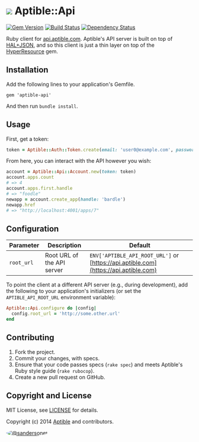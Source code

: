 # ![](https://raw.github.com/aptible/straptible/master/lib/straptible/rails/templates/public.api/icon-60px.png) Aptible::Api

[![Gem Version](https://badge.fury.io/rb/aptible-api.png)](https://rubygems.org/gems/aptible-api)
[![Build Status](https://travis-ci.org/aptible/aptible-api-ruby.png?branch=master)](https://travis-ci.org/aptible/aptible-api-ruby)
[![Dependency Status](https://gemnasium.com/aptible/aptible-api-ruby.png)](https://gemnasium.com/aptible/aptible-api-ruby)

Ruby client for [api.aptible.com](https://api.aptible.com/). Aptible's API server is built on top of [HAL+JSON](http://tools.ietf.org/html/draft-kelly-json-hal-06), and so this client is just a thin layer on top of the [HyperResource](https://github.com/gamache/hyperresource) gem.

## Installation

Add the following lines to your application's Gemfile.

    gem 'aptible-api'

And then run `bundle install`.

## Usage

First, get a token:

```ruby
token = Aptible::Auth::Token.create(email: 'user0@example.com', password: 'password')
```

From here, you can interact with the API however you wish:

```ruby
account = Aptible::Api::Account.new(token: token)
account.apps.count
# => 4
account.apps.first.handle
# => "foodle"
newapp = account.create_app(handle: 'bardle')
newapp.href
# => "http://localhost:4001/apps/7"
```

## Configuration

| Parameter | Description | Default |
| --------- | ----------- | --------------- |
| `root_url` | Root URL of the API server | `ENV['APTIBLE_API_ROOT_URL']` or [https://api.aptible.com](https://api.aptible.com) |

To point the client at a different API server (e.g., during development), add the following to your application's initializers (or set the `APTIBLE_API_ROOT_URL` environment variable):

```ruby
Aptible::Api.configure do |config|
  config.root_url = 'http://some.other.url'
end
```

## Contributing

1. Fork the project.
1. Commit your changes, with specs.
1. Ensure that your code passes specs (`rake spec`) and meets Aptible's Ruby style guide (`rake rubocop`).
1. Create a new pull request on GitHub.

## Copyright and License

MIT License, see [LICENSE](LICENSE.md) for details.

Copyright (c) 2014 [Aptible](https://www.aptible.com) and contributors.

[<img src="https://s.gravatar.com/avatar/9b58236204e844e3181e43e05ddb0809?s=60" style="border-radius: 50%;" alt="@sandersonet" />](https://github.com/sandersonet)
